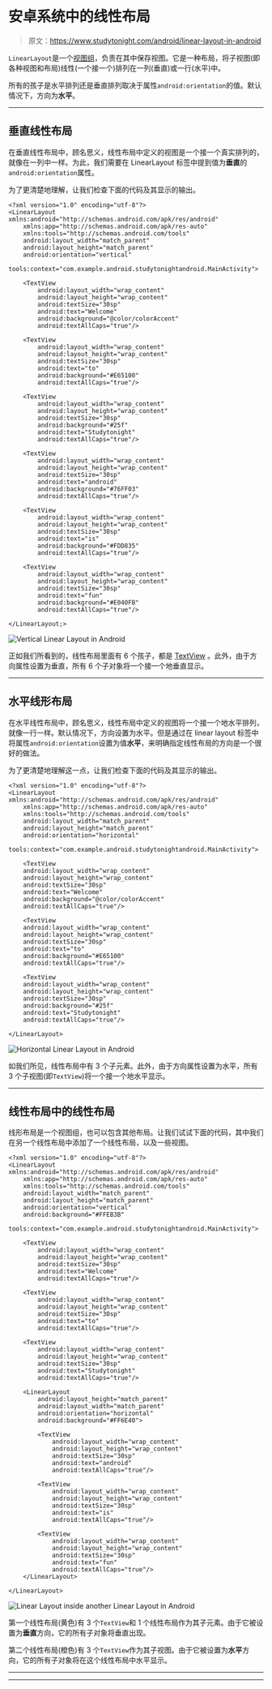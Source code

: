 # 安卓系统中的线性布局

> 原文：<https://www.studytonight.com/android/linear-layout-in-android>

`LinearLayout`是一个[视图组](introduction-to-layouts)，负责在其中保存视图。它是一种布局，将子视图(即各种视图和布局)线性(一个接一个)排列在一列(垂直)或一行(水平)中。

所有的孩子是水平排列还是垂直排列取决于属性`android:orientation`的值。默认情况下，方向为**水平**。

* * *

## 垂直线性布局

在垂直线性布局中，顾名思义，线性布局中定义的视图是一个接一个真实排列的，就像在一列中一样。为此，我们需要在 LinearLayout 标签中提到值为**垂直**的`android:orientation`属性。

为了更清楚地理解，让我们检查下面的代码及其显示的输出。

```
<?xml version="1.0" encoding="utf-8"?>
<LinearLayout xmlns:android="http://schemas.android.com/apk/res/android"
    xmlns:app="http://schemas.android.com/apk/res-auto"
    xmlns:tools="http://schemas.android.com/tools"
    android:layout_width="match_parent"
    android:layout_height="match_parent"
    android:orientation="vertical"
    tools:context="com.example.android.studytonightandroid.MainActivity">

    <TextView
        android:layout_width="wrap_content"
        android:layout_height="wrap_content"
        android:textSize="30sp"
        android:text="Welcome"
        android:background="@color/colorAccent"
        android:textAllCaps="true"/>

    <TextView
        android:layout_width="wrap_content"
        android:layout_height="wrap_content"
        android:textSize="30sp"
        android:text="to"
        android:background="#E65100"
        android:textAllCaps="true"/>

    <TextView
        android:layout_width="wrap_content"
        android:layout_height="wrap_content"
        android:textSize="30sp"
        android:background="#25f"
        android:text="Studytonight"
        android:textAllCaps="true"/>

    <TextView
        android:layout_width="wrap_content"
        android:layout_height="wrap_content"
        android:textSize="30sp"
        android:text="android"
        android:background="#76FF03"
        android:textAllCaps="true"/>

    <TextView
        android:layout_width="wrap_content"
        android:layout_height="wrap_content"
        android:textSize="30sp"
        android:text="is"
        android:background="#FDD835"
        android:textAllCaps="true"/>

    <TextView
        android:layout_width="wrap_content"
        android:layout_height="wrap_content"
        android:textSize="30sp"
        android:text="fun"
        android:background="#E040FB"
        android:textAllCaps="true"/>

</LinearLayout;>
```

![Vertical Linear Layout in Android](img/5cc1b39de620400a334d5fb968de58f5.png)

正如我们所看到的，线性布局里面有 6 个孩子，都是 [TextView](android-textview) 。此外，由于方向属性设置为垂直，所有 6 个子对象将一个接一个地垂直显示。

* * *

## 水平线形布局

在水平线性布局中，顾名思义，线性布局中定义的视图将一个接一个地水平排列，就像一行一样。默认情况下，方向设置为水平。但是通过在 linear layout 标签中将属性`android:orientation`设置为值**水平**，来明确指定线性布局的方向是一个很好的做法。

为了更清楚地理解这一点，让我们检查下面的代码及其显示的输出。

```
<?xml version="1.0" encoding="utf-8"?>
<LinearLayout xmlns:android="http://schemas.android.com/apk/res/android"
    xmlns:app="http://schemas.android.com/apk/res-auto"
    xmlns:tools="http://schemas.android.com/tools"
    android:layout_width="match_parent"
    android:layout_height="match_parent"
    android:orientation="horizontal"
    tools:context="com.example.android.studytonightandroid.MainActivity">

    <TextView
    android:layout_width="wrap_content"
    android:layout_height="wrap_content"
    android:textSize="30sp"
    android:text="Welcome"
    android:background="@color/colorAccent"
    android:textAllCaps="true"/>

    <TextView
    android:layout_width="wrap_content"
    android:layout_height="wrap_content"
    android:textSize="30sp"
    android:text="to"
    android:background="#E65100"
    android:textAllCaps="true"/>

    <TextView
    android:layout_width="wrap_content"
    android:layout_height="wrap_content"
    android:textSize="30sp"
    android:background="#25f"
    android:text="Studytonight"
    android:textAllCaps="true"/>

</LinearLayout>
```

![Horizontal Linear Layout in Android](img/f8ee4765133d8b0cf5b24e8c967dc937.png)

如我们所见，线性布局中有 3 个子元素。此外，由于方向属性设置为水平，所有 3 个子视图(即`TextView`)将一个接一个地水平显示。

* * *

## 线性布局中的线性布局

线形布局是一个视图组，也可以包含其他布局。让我们试试下面的代码，其中我们在另一个线性布局中添加了一个线性布局，以及一些视图。

```
<?xml version="1.0" encoding="utf-8"?>
<LinearLayout xmlns:android="http://schemas.android.com/apk/res/android"
    xmlns:app="http://schemas.android.com/apk/res-auto"
    xmlns:tools="http://schemas.android.com/tools"
    android:layout_width="match_parent"
    android:layout_height="match_parent"
    android:orientation="vertical"
    android:background="#FFEB3B"
    tools:context="com.example.android.studytonightandroid.MainActivity">

    <TextView
        android:layout_width="wrap_content"
        android:layout_height="wrap_content"
        android:textSize="30sp"
        android:text="Welcome"
        android:textAllCaps="true"/>

    <TextView
        android:layout_width="wrap_content"
        android:layout_height="wrap_content"
        android:textSize="30sp"
        android:text="to"
        android:textAllCaps="true"/>

    <TextView
        android:layout_width="wrap_content"
        android:layout_height="wrap_content"
        android:textSize="30sp"
        android:text="Studytonight"
        android:textAllCaps="true"/>

    <LinearLayout
        android:layout_height="match_parent"
        android:layout_width="match_parent"
        android:orientation="horizontal"
        android:background="#FF6E40">

        <TextView
            android:layout_width="wrap_content"
            android:layout_height="wrap_content"
            android:textSize="30sp"
            android:text="android"
            android:textAllCaps="true"/>

        <TextView
            android:layout_width="wrap_content"
            android:layout_height="wrap_content"
            android:textSize="30sp"
            android:text="is"
            android:textAllCaps="true"/>

        <TextView
            android:layout_width="wrap_content"
            android:layout_height="wrap_content"
            android:textSize="30sp"
            android:text="fun"
            android:textAllCaps="true"/>
    </LinearLayout>

</LinearLayout>
```

![Linear Layout inside another Linear Layout in Android](img/a2ef3c8ee5c3935efa1392712f1b626d.png)

第一个线性布局(黄色)有 3 个`TextView`和 1 个线性布局作为其子元素。由于它被设置为**垂直**方向，它的所有子对象将垂直出现。

第二个线性布局(橙色)有 3 个`TextView`作为其子视图。由于它被设置为**水平**方向，它的所有子对象将在这个线性布局中水平显示。

* * *

* * *